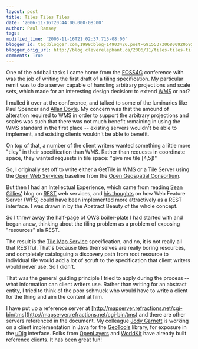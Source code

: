 ```yaml
---
layout: post
title: Tiles Tiles Tiles
date: '2006-11-16T20:44:00.000-08:00'
author: Paul Ramsey
tags: 
modified_time: '2006-11-16T21:02:37.715-08:00'
blogger_id: tag:blogger.com,1999:blog-14903426.post-6915537306800920595
blogger_orig_url: http://blog.cleverelephant.ca/2006/11/tiles-tiles-tiles.html
comments: True
---
```


One of the oddball tasks I came home from the [FOSS4G](http://www.foss4g2006.org) conference with was the job of writing the first draft of a tiling specification.  My particular remit was to do a server capable of handling arbitrary projections and scale sets, which made for an interesting design decision: to extend [WMS](http://www.opengeospatial.org/standards/wms) or not?

I mulled it over at the conference, and talked to some of the luminaries like Paul Spencer and [Allan Doyle](http://think.random-stuff.org/).  My concern was that the amound of alteration required to WMS in order to support the arbitrary projections and scales was such that there was not much benefit remaining in using the WMS standard in the first place -- existing servers wouldn't be able to implement, and existing clients wouldn't be able to benefit.

On top of that, a number of the client writers wanted something a little more "tiley" in their specification than WMS.  Rather than requests in coordinate space, they wanted requests in tile space: "give me tile [4,5]!"

So, I originally set off to write either a GetTile in WMS or a Tile Server using the [Open Web Services](http://www.opengeospatial.org/standards) baseline from the [Open Geospatial Consortium](http://www.opengeospatial.org).  

But then I had an Intellectual Experience, which came from reading [Sean Gillies'](http://zcologia.com/news/) blog on [REST](http://en.wikipedia.org/wiki/Representational_State_Transfer) web services, and [his thoughts](http://zcologia.com/news/283) on how Web Feature Server (WFS) could have been implemented more attractively as a REST interface.  I was drawn in by the Abstract Beauty of the whole concept.

So I threw away the half-page of OWS boiler-plate I had started with and began anew, thinking about the tiling problem as a problem of exposing "resources" ala REST.

The result is the [Tile Map Service](http://wiki.osgeo.org/index.php/Tile_Map_Service_Specification) specification, and no, it is not really all that RESTful.  That's because tiles themselves are really boring resources, and completely cataloguing a discovery path from root resource to individual tile would add a lot of scruft to the specification that client writers would never use.  So I didn't.

That was the general guiding principle I tried to apply during the process -- what information can client writers use.  Rather than writing for an abstract entity, I tried to think of the poor schmuck who would have to write a client for the thing and aim the content at him.

I have put up a reference server at [http://mapserver.refractions.net/cgi-bin/tms](http://mapserver.refractions.net/cgi-bin/tms) and there are other servers referenced in the document.  My colleague [Jody Garnett](http://weblogs.java.net/blog/jive/) is working on a client implementation in Java for the [GeoTools](http://www.geotools.org) library, for exposure in the [uDig](http://udig.refractions.net) interface.  Folks from [OpenLayers](http://www.openlayers.org) and [WorldKit](http://worldkit.org) have already built reference clients. It has been great fun!